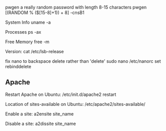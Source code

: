 pwgen a really random password with length 8-15 characters
    pwgen $[($RANDOM % ($[15-8]+1)) + 8] -cnsB1

System Info
    uname -a

Processes
    ps -ax

Free Memory
    free -m

Version:
    cat /etc/lsb-release

fix nano to backspace delete rather than 'delete'
    sudo nano /etc/nanorc
    set rebinddelete

## Apache
Restart Apache on Ubuntu:
    /etc/init.d/apache2 restart

Location of sites-available on Ubuntu:
    /etc/apache2/sites-available/

Enable a site:
    a2ensite site_name

Disable a site:
    a2dissite site_name
